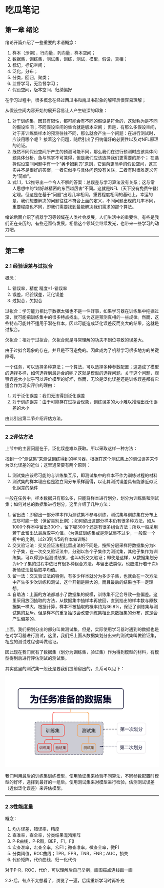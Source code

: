 # 吃瓜笔记

## 第一章	绪论

绪论开篇介绍了一些重要的术语概念：

1. 样本（示例），行向量，列向量，样本空间；
2. 数据集，训练集，测试集，训练，测试，模型，假设，真相；
3. 标记，标记空间；
4. 泛化，分布；
5. 分类，回归，聚类；
6. 监督学习，无监督学习；
7. 假设空间，版本空间，归纳偏好

在学习过程中，很多概念在经过西瓜书和南瓜书形象的解释后很容易理解；



从假设空间内容开始的展开容易让人产生较深的印象：

1. 对于训练集，因其有限性，都可能会有不同的假设是符合的，这就称为是不同的假设空间；不同假设空间的集合就是版本空间；		但是，有那么多假设空间，对于非训练集样本的预测往往不同，那么就会产生一个问题：在进行测试时，应该用哪个呢？		接着这个问题，随后引出了归纳偏好的必要性以及对NFL原理的论证。
2. 既然不同假设空间所产生的预测可能不同，那么我们在进行预测时应该具体问题具体分析，鱼与熊掌不可兼得，但是我们应该选择我们更需要的那个；         在选择假设空间问题中有一个“奥卡姆剃刀”原则，它偏向更简单的假设空间，这其实并不是很好的答案，一者它似乎与具体问题没有关联，二者有时很难定义何为“简单”。
3. 式1.1，1.2推导出一个令人不解的答案：总误差与学习算法没有关系；这与常人思想中的“越好越精密的东西越厉害”不同。这就是NFL（天下没有免费午餐）定理。但这是在基于“问题”出现几率相同，重要程度相同的基础上。幸运的是，我们想要解决的问题往往不符合上面的定义，不同问题出现的几率不同，重要程度也不同，即我们需要找到最能解决我们需求的那个算法。



绪论后面介绍了机器学习等领域在人类社会发展，人们生活中的重要性。有些是我们正在亲历的，有些还亟待发展，相信这个领域会继续发光，也带来一些学习的动力吧。

------



## 第二章

### 2.1 经验误差与过拟合

概念：

1. 错误率，精度		精度=1-错误率
2. 误差，经验误差，泛化误差
3. 过拟合，欠拟合

过拟合：学习能力相比于数据太强也不是一件好事，如果学习器在训练集中挖掘过深，就可能把训练集中的很多特点找出，认为这是预测真相的一些规律。然而，这些特点可能并不适用于潜在样本，因此可能造成泛化误差反而变大的结果，这就是过拟合。

欠拟合：相对于过拟合，欠拟合就是寻常理解的功夫不到位导致的误差大。

由于过拟合现象的存在，并且是不可避免的。因此成为了机器学习很多地方的关键障碍。

一个任务，可以选择多种算法；一个算法，可以选择多种参数配置；这造成了模型的选择多样，如何选择到最适合的呢？这就是模型的选择问题。关于这个问题，观察误差大小似乎可以评价模型的好坏，然而，无论是泛化误差还是训练误差都有它适合作为现实评价的理由：

1. 对于泛化误差：我们无法得到泛化误差
2. 对于训练误差：由于可能存在过拟合现象，训练误差的大小难以推理出泛化误差的大小

由此引出第二节介绍评估方法。

------



### 2.2评估方法

上节中的主要问题在于，泛化误差难以获取。所以采取这样一种方法：

找到一个”测试集“来测试训练得到的学习器，根据在这个测试集上的测试误差来作为泛化误差的近似；这里通常要有两个原则：

1. 测试集应该尽可能的与训练集互斥，即测试集中的样本不作为训练过程的材料
2. 测试集的样本理应也是独立同分布采样而得，以让其测试误差具有能够近似泛化误差的条件

一般在任务中，样本数据只有那么多，只能将样本进行划分，划分为训练集和测试集；如何对总的数据集进行划分，这里介绍了几种方法：

1. 留出法：即留出一部分样本作为测试集不参与训练，测试集与训练集在分布上应尽可能一致（保留类别比例）；如何留出这部分样本仍有很多种方法，如从1000个样本中留出300个，留下哪300个还是有很多组合方法；所以一般采用若干此留出法最后取平均值。（为保证训练集或是测试集不过少，一般取一个折中的比例，以2/3到4/5的样本做训练）
2. 交叉验证法：交叉验证法相比留出法的不同是，按照分层采样将数据集分为k个子集，在一次交叉验证法中，分别以各个子集作为测试集，其他子集作为训练集，可以得到k组测试结果，也叫k折交叉验证；即使是这样，从数据集划分为k个子集的过程中依旧有很多种组合方法，与留出法类似，也应进行若干次k折验证法最后取平均值。
3. 留一法：交叉验证法的特例，有多少样本就分为多少子集，也就会在一次方法中产生多少次训练和测试，这个开销是巨大的，而且最后的结果也不一定理想。
4. 自助法：上面的方法都减小了数据集的规模，训练集不足会导致一些偏差。这里采用放回抽取的方法，从数据集中抽样本再放回，直到抽出的样本数与原数据集一样大，根据计算，样本不被抽取的概率约为36.8%，保证了训练集与测试集的互斥。但是样本的重复抽取会改变训练集相比原数据集的分布，这是会产生偏差的。

上面，我们把划分出的部分叫做测试集，但是，实际使用学习器时遇到的数据也是在对学习器进行测试，这里，我们把上面从数据集划分出来的测试集叫做验证集，相应的测试过程也叫做验证。

因此现在我们就有了数据集（划分为训练集，验证集）作为得到模型的材料，有模型得到后进行评估测试的测试集。

其实这里的测试集一般还是要我们提前留出的，关系可以见下：

![img](images/%E4%B8%BA%E4%BB%BB%E5%8A%A1%E5%87%86%E5%A4%87%E7%9A%84%E6%95%B0%E6%8D%AE%E9%9B%86.png)

我们利用最后的训练集训练模型，使用验证集来检验不同算法，不同参数配置时模型的好坏，选择到最好的一组后。使用测试集来对模型进行检验，估测测试误差（近似泛化误差）来评估模型。

------

### 2.3性能度量

概念：

1. 均方误差，错误率，精度
2. 查准率，查全率，分类结果混淆矩阵
3. P-R曲线，P-R图，BEP，F1，Fβ
4. 宏查准率，宏查全率，宏F1；微查准率，微查全率，微F1
5. 分类阈值，ROC曲线；TPR，FPR，TNR，FNR；AUC，损失
6. 代价矩阵，代价曲线，归一化代价

对于P-R，ROC，代价，可以理解后自己举例，画图描点连线画一画

2.3-后，有点不太想看了，浏览了一遍，后续重新学习时再补充

[^两节内容补充]: 2.4，2.5部分内容后续补充

[南瓜书学习教程网站主页]: https://www.datawhale.cn/home

[^西瓜书]: 西瓜书就是周志华老师的《机器学习》



